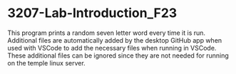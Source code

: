 # 3207-Lab-Introduction_F23
This program prints a random seven letter word every time it is run.
Additional files are automatically added by the desktop GitHub app when used with VSCode to add the necessary files when running in VSCode.
These additional files can be ignored since they are not needed for running on the temple linux server.
